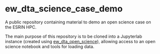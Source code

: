 # ew_dta_science_case_demo

A public repository containing material to demo an open science case on the ESRIN HPC.

The main purpose of this repository is to be cloned into a Jupyterlab instance (created using [ew_dta_open_science](https://github.com/earthwave/ew_dta_open_science)), allowing access to an open science notebook and tools for loading data.
